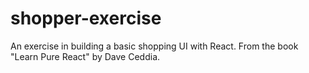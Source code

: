 # shopper-exercise
An exercise in building a basic shopping UI with React. From the book "Learn Pure React" by Dave Ceddia.
